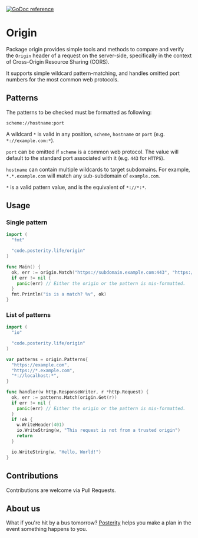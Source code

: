 [![GoDoc reference](https://img.shields.io/badge/godoc-reference-blue.svg)](https://pkg.go.dev/code.posterity.life/origin)

# Origin

Package origin provides simple tools and methods to compare and verify
the `Origin` header of a request on the server-side, specifically in the
context of Cross-Origin Resource Sharing (CORS).

It supports simple wildcard pattern-matching, and handles omitted port numbers
for the most common web protocols.

## Patterns

The patterns to be checked must be formatted as following:

```text
scheme://hostname:port
```

A wildcard `*` is valid in any position, `scheme`, `hostname` or `port`
(e.g. `*://example.com:*`).

`port` can be omitted if `scheme` is a common web protocol. The value
will default to the standard port associated with it (e.g. `443` for `HTTPS`).

`hostname` can contain multiple wildcards to target subdomains. For example,
`*.*.example.com` will match any sub-subdomain of `example.com`.

`*` is a valid pattern value, and is the equivalent of `*://*:*`.

## Usage

### Single pattern

```go
import (
  "fmt"

  "code.posterity.life/origin"
)

func Main() {
  ok, err := origin.Match("https://subdomain.example.com:443", "https://*.example.com")
  if err != nil {
    panic(err) // Either the origin or the pattern is mis-formatted.
  }
  fmt.Println("is is a match? %v", ok)
}
```

### List of patterns

```go
import (
  "io"

  "code.posterity.life/origin"
)

var patterns = origin.Patterns{
  "https://example.com",
  "https://*.example.com",
  "*://localhost:*",
}

func handler(w http.ResponseWriter, r *http.Request) {
  ok, err := patterns.Match(origin.Get(r))
  if err != nil {
    panic(err) // Either the origin or the pattern is mis-formatted.
  }
  if !ok {
    w.WriteHeader(401)
    io.WriteString(w, "This request is not from a trusted origin")
    return
  }

  io.WriteString(w, "Hello, World!")
}
```

## Contributions

Contributions are welcome via Pull Requests.

## About us

What if you're hit by a bus tomorrow? [Posterity](https://posterity.life) helps
you make a plan in the event something happens to you.
